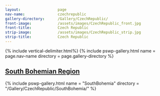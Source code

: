 ```yaml
---
layout:                 page
nav-name:               czechrepublic
gallery-directory:      /Gallery/CzechRepublic/
front-image:            /assets/images/CzechRepublic_front.jpg
front-title:            Czech Republic
strip-image:            /assets/images/CzechRepublic_strip.jpg
strip-title:            Czech Republic
---
```


{% include vertical-delimiter.html%}
{% include pswp-gallery.html name = page.nav-name directory = page.gallery-directory %}

## [South Bohemian Region](https://en.wikipedia.org/wiki/South_Bohemian_Region)


{% include pswp-gallery.html name = "SouthBohemia" directory = "/Gallery/CzechRepublic/SouthBohemia/" %}


